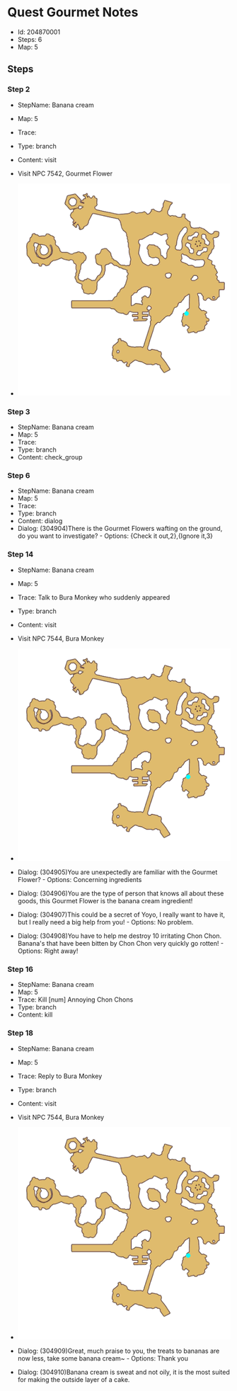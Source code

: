 # Quest Gourmet Notes

- Id: 204870001
- Steps: 6
- Map: 5

## Steps

### Step 2
- StepName:  Banana cream
- Map:  5
- Trace:  
- Type:  branch
- Content:  visit
- Visit NPC 7542, Gourmet Flower

- ![images/204870001_2.png](images/204870001_2.png)


### Step 3
- StepName:  Banana cream
- Map:  5
- Trace:  
- Type:  branch
- Content:  check_group


### Step 6
- StepName:  Banana cream
- Map:  5
- Trace:  
- Type:  branch
- Content:  dialog
- Dialog: (304904)There is the Gourmet Flowers wafting on the ground, do you want to investigate? - Options: {Check it out,2},{Ignore it,3}


### Step 14
- StepName:  Banana cream
- Map:  5
- Trace:  Talk to Bura Monkey who suddenly appeared
- Type:  branch
- Content:  visit
- Visit NPC 7544, Bura Monkey

- ![images/204870001_14.png](images/204870001_14.png)
- Dialog: (304905)You are unexpectedly are familiar with the Gourmet Flower? - Options: Concerning ingredients
- Dialog: (304906)You are the type of person that knows all about these goods, this Gourmet Flower is the banana cream ingredient!
- Dialog: (304907)This could be a secret of Yoyo, I really want to have it, but I really need a big help from you! - Options: No problem.
- Dialog: (304908)You have to help me destroy 10 irritating Chon Chon. Banana's that have been bitten by Chon Chon very quickly go rotten! - Options: Right away!


### Step 16
- StepName:  Banana cream
- Map:  5
- Trace:  Kill [num] Annoying Chon Chons
- Type:  branch
- Content:  kill


### Step 18
- StepName:  Banana cream
- Map:  5
- Trace:  Reply to Bura Monkey
- Type:  branch
- Content:  visit
- Visit NPC 7544, Bura Monkey

- ![images/204870001_18.png](images/204870001_18.png)
- Dialog: (304909)Great, much praise to you, the treats to bananas are now less, take some banana cream~ - Options: Thank you
- Dialog: (304910)Banana cream is sweat and not oily, it is the most suited for making the outside layer of a cake.


